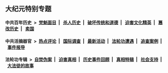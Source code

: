 ## 大纪元特别专题

#### 中共百年历史 &nbsp;>&nbsp; [党魁面目](indexes/nf1176107/README.md?06250430) &nbsp;| &nbsp; [杀人历史](indexes/nf1176106/README.md?06250430) &nbsp;| &nbsp; [破坏传统和道德](indexes/nf1176106/README.md?06250430) &nbsp;| &nbsp; [迫害文化精英](indexes/nf1176111/README.md?06250430) &nbsp;| &nbsp; [篡改历史](indexes/nf1176115/README.md?06250430) &nbsp;| &nbsp; [卖国](indexes/nf1176117/README.md?06250430) 

#### 中共活摘器官 &nbsp;>&nbsp; [热点评论](indexes/nf5879/README.md?06250430) &nbsp;| &nbsp; [国际调查](indexes/nf5947/README.md?06250430) &nbsp;| &nbsp; [最新活动](indexes/nf5883/README.md?06250430) &nbsp;| &nbsp; [法轮功遭遇](indexes/nf5881/README.md?06250430) &nbsp;| &nbsp; [追查案例](indexes/nf5880/README.md?06250430) &nbsp;| &nbsp; [事件报导](indexes/nf5877/README.md?06250430) 

#### 法轮功专辑 &nbsp;>&nbsp; [自焚伪案](indexes/nf5562/README.md?06250430) &nbsp;| &nbsp; [迫害真相](indexes/nf4379/README.md?06250430) &nbsp;| &nbsp; [历史事件回顾](indexes/nf5793/README.md?06250430) &nbsp;| &nbsp; [真相特辑](indexes/nf4389/README.md?06250430) &nbsp;| &nbsp; [社会支持](indexes/nf4386/README.md?06250430) &nbsp;| &nbsp; [大法徒的故事](indexes/nf1147481/README.md?06250430) 


